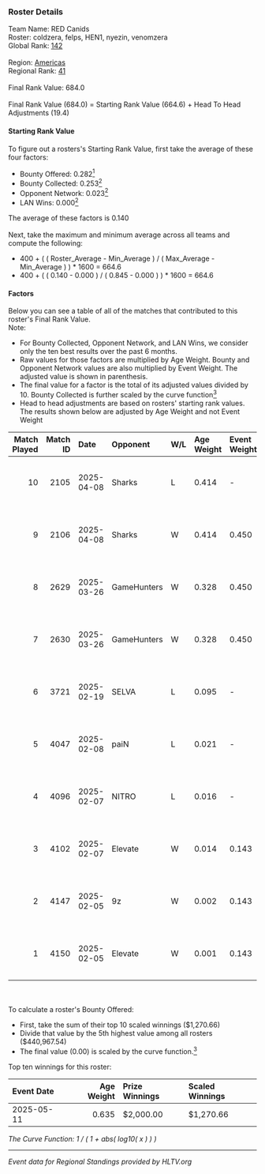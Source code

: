 ### Roster Details<br />
Team Name: RED Canids<br />
Roster: coldzera, felps, HEN1, nyezin, venomzera<br />
Global Rank: [142](../../standings_global_2025_08_04.md)<br />
<br />
Region: [Americas]( ../../standings_americas_2025_08_04.md)<br />
Regional Rank: [41]( ../../standings_americas_2025_08_04.md)<br />
<br />
Final Rank Value:  684.0<br />
<br />
Final Rank Value (684.0) = Starting Rank Value (664.6) + Head To Head Adjustments (19.4)<br />

#### Starting Rank Value<br />
To figure out a rosters's Starting Rank Value, first take the average of these four factors:<br />
- Bounty Offered: 0.282[<sup>1</sup>](#table2)
- Bounty Collected: 0.253[<sup>2</sup>](#table1)
- Opponent Network: 0.023[<sup>2</sup>](#table1)
- LAN Wins: 0.000[<sup>2</sup>](#table1)

The average of these factors is 0.140<br />
<br />
Next, take the maximum and minimum average across all teams and compute the following:<br />
- 400 + ( ( Roster_Average - Min_Average ) / ( Max_Average - Min_Average ) ) * 1600 = 664.6
- 400 + ( ( 0.140 - 0.000 ) / ( 0.845 - 0.000 ) ) * 1600 = 664.6


#### Factors<br />
Below you can see a table of all of the matches that contributed to this roster's Final Rank Value.<br />
Note:<br />

- For Bounty Collected, Opponent Network, and LAN Wins, we consider only the ten best results over the past 6 months.
- Raw values for those factors are multiplied by Age Weight. Bounty and Opponent Network values are also multiplied by Event Weight. The adjusted value is shown in parenthesis.
- The final value for a factor is the total of its adjusted values divided by 10. Bounty Collected is further scaled by the curve function[<sup>3</sup>](#curveFunction)
- Head to head adjustments are based on rosters' starting rank values. The results shown below are adjusted by Age Weight and not Event Weight
<span id="table1"></span><br />


| Match Played | Match ID | Date       | Opponent    | W/L | Age Weight | Event Weight | Bounty Collected | Opponent Network | LAN Wins  | H2H Adj. | Roster                                   |
| -: | -: | :- | :- | :- | :- | :- | :- | :- | :- | -: | :- |
|           10 |     2105 | 2025-04-08 | Sharks      | L   | 0.414      | -            | -                | -                | -         |    -2.94 | coldzera, felps, HEN1, nyezin, venomzera |
|            9 |     2106 | 2025-04-08 | Sharks      | W   | 0.414      | 0.450        | 0.053 (0.010)    | 0.669 (0.124)    | 0 (0.000) |    10.28 | coldzera, felps, HEN1, nyezin, venomzera |
|            8 |     2629 | 2025-03-26 | GameHunters | W   | 0.328      | 0.450        | 0.004 (0.001)    | 0.366 (0.054)    | 0 (0.000) |     6.57 | coldzera, felps, HEN1, nyezin, venomzera |
|            7 |     2630 | 2025-03-26 | GameHunters | W   | 0.328      | 0.450        | 0.004 (0.001)    | 0.366 (0.054)    | 0 (0.000) |     6.74 | coldzera, felps, HEN1, nyezin, venomzera |
|            6 |     3721 | 2025-02-19 | SELVA       | L   | 0.095      | -            | -                | -                | -         |    -1.04 | coldzera, felps, HEN1, nyezin, venomzera |
|            5 |     4047 | 2025-02-08 | paiN        | L   | 0.021      | -            | -                | -                | -         |    -0.00 | coldzera, felps, HEN1, nyezin, venomzera |
|            4 |     4096 | 2025-02-07 | NITRO       | L   | 0.016      | -            | -                | -                | -         |    -0.37 | coldzera, felps, HEN1, nyezin, venomzera |
|            3 |     4102 | 2025-02-07 | Elevate     | W   | 0.014      | 0.143        | 0.000 (0.000)    | 0.270 (0.001)    | 0 (0.000) |     0.14 | coldzera, felps, HEN1, nyezin, venomzera |
|            2 |     4147 | 2025-02-05 | 9z          | W   | 0.002      | 0.143        | 0.086 (0.000)    | 0.612 (0.000)    | 0 (0.000) |     0.04 | coldzera, felps, HEN1, nyezin, venomzera |
|            1 |     4150 | 2025-02-05 | Elevate     | W   | 0.001      | 0.143        | 0.000 (0.000)    | 0.270 (0.000)    | 0 (0.000) |     0.01 | coldzera, felps, HEN1, nyezin, venomzera |

<br />
<span id="table2"></span><br />
To calculate a roster's Bounty Offered:<br />

- First, take the sum of their top 10 scaled winnings ($1,270.66)
- Divide that value by the 5th highest value among all rosters ($440,967.54)
- The final value (0.00) is scaled by the curve function.[<sup>3</sup>](#curveFunction)

Top ten winnings for this roster:<br />

| Event Date | Age Weight | Prize Winnings | Scaled Winnings |
| :- | -: | :- | :- |
| 2025-05-11 |      0.635 | $2,000.00      | $1,270.66       |


<span id="curveFunction"></span>_The Curve Function: 1 / ( 1 + abs( log10( x ) ) )_<br />

---
_Event data for Regional Standings provided by HLTV.org_<br />
